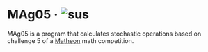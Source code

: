 # MAg05 &middot; ![sus](https://img.shields.io/npm/v/react.svg?style=flat)

MAg05 is a program that calculates stochastic operations based on challenge 5 of a [Matheon](https://www.matheon.de) math competition.
